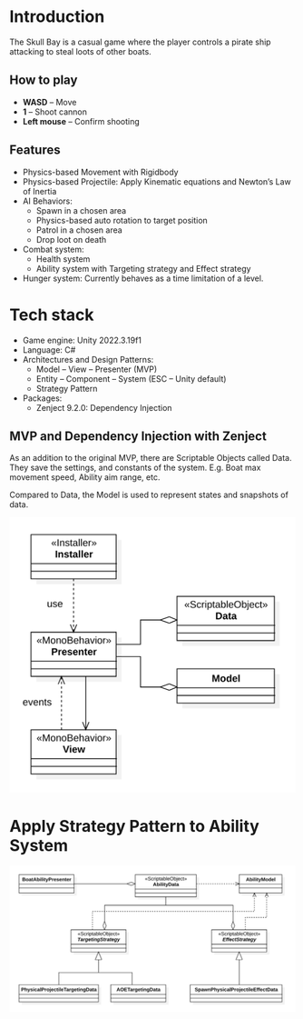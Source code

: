 # Introduction

The Skull Bay is a casual game where the player controls a pirate ship attacking to steal loots of other boats.

## How to play

- **WASD** – Move
- **1** – Shoot cannon
- **Left mouse** – Confirm shooting

## Features

- Physics-based Movement with Rigidbody
- Physics-based Projectile: Apply Kinematic equations and Newton’s Law of Inertia
- AI Behaviors:
  - Spawn in a chosen area
  - Physics-based auto rotation to target position
  - Patrol in a chosen area
  - Drop loot on death
- Combat system:
  - Health system
  - Ability system with Targeting strategy and Effect strategy
- Hunger system: Currently behaves as a time limitation of a level.

# Tech stack

- Game engine: Unity 2022.3.19f1
- Language: C#
- Architectures and Design Patterns:
  - Model – View – Presenter (MVP)
  - Entity – Component – System (ESC – Unity default)
  - Strategy Pattern
- Packages:
  - Zenject 9.2.0: Dependency Injection

## MVP and Dependency Injection with Zenject

As an addition to the original MVP, there are Scriptable Objects called Data. They save the settings, and constants of the system. E.g. Boat max movement speed, Ability aim range, etc.

Compared to Data, the Model is used to represent states and snapshots of data.

![MVP and Dependency Injection with Zenject](Documents/Images/mvp_and_di_with_zenject.png)

# Apply Strategy Pattern to Ability System

![Apply Strategy Pattern to Ability System](Documents/Images/apply_strategy_pattern_to_ability_system.png)
